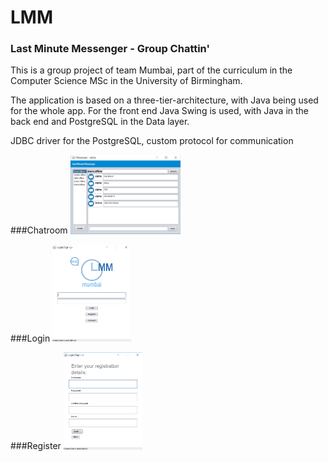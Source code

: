 # LMM 
### Last Minute Messenger - Group Chattin'

This is a group project of team Mumbai, part of the curriculum in the Computer Science MSc in the University of Birmingham.

The application is based on a three-tier-architecture, with Java being used for the whole app.
For the front end Java Swing is used, with Java in the back end and PostgreSQL in the Data layer.

JDBC driver for the PostgreSQL, custom protocol for communication

###Chatroom 
<img src="images/Chat.png" width="35%" height="35%">

###Login 
<img src="images/Login.png" width="25%" height="25%">

###Register
<img src="images/Register.png" width="25%" height="25%">
